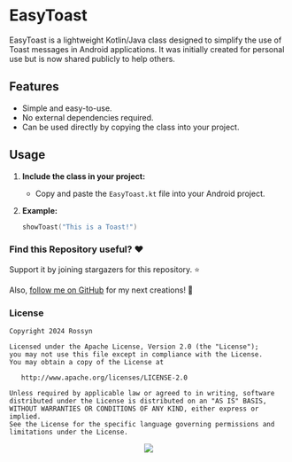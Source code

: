 # EasyToast

EasyToast is a lightweight Kotlin/Java class designed to simplify the use of Toast messages in
Android applications. It was initially created for personal use but is now shared publicly to help
others.

## Features

- Simple and easy-to-use.
- No external dependencies required.
- Can be used directly by copying the class into your project.

## Usage

1. **Include the class in your project:**
    - Copy and paste the `EasyToast.kt` file into your Android project.

2. **Example:**
   ```kotlin
   showToast("This is a Toast!")
   ```

### Find this Repository useful? ❤️

Support it by joining stargazers for this repository. ⭐

Also, [follow me on GitHub](https://github.com/AndroidWithRossyn/) for my next creations! 🤩

### License

```
Copyright 2024 Rossyn

Licensed under the Apache License, Version 2.0 (the "License");
you may not use this file except in compliance with the License.
You may obtain a copy of the License at

   http://www.apache.org/licenses/LICENSE-2.0

Unless required by applicable law or agreed to in writing, software
distributed under the License is distributed on an "AS IS" BASIS,
WITHOUT WARRANTIES OR CONDITIONS OF ANY KIND, either express or implied.
See the License for the specific language governing permissions and
limitations under the License.
```

<p align="center">
  <img src="https://capsule-render.vercel.app/api?type=waving&color=gradient&height=60&section=footer"/>
</p>
